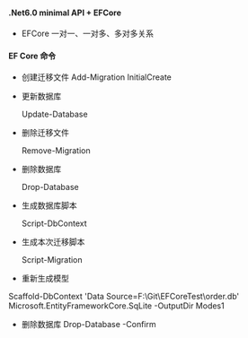 #### .Net6.0 minimal API + EFCore
- EFCore 一对一、一对多、多对多关系

#### EF Core 命令

- 创建迁移文件
  Add-Migration InitialCreate

- 更新数据库

  Update-Database

- 删除迁移文件

  Remove-Migration

- 删除数据库

  Drop-Database

- 生成数据库脚本

  Script-DbContext

- 生成本次迁移脚本

  Script-Migration

- 重新生成模型

Scaffold-DbContext 'Data Source=F:\Git\EFCoreTest\order.db' Microsoft.EntityFrameworkCore.SqLite -OutputDir Modes1

- 删除数据库
Drop-Database -Confirm
